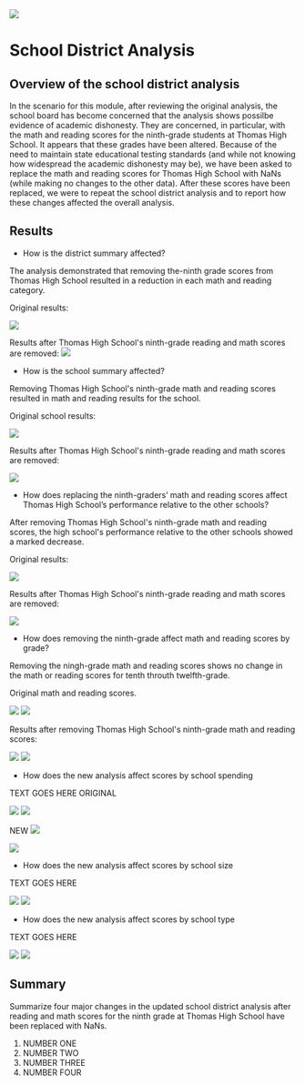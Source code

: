 <!-- Photo below by Element5 Digital from Pexels -->
<img src=https://github.com/tn64/School_District_Analysis/blob/main/Resources/pexels-element-digital-1370295.jpg>

# School District Analysis

## Overview of the school district analysis
In the scenario for this module, after reviewing the original analysis, the school board has become concerned that the analysis shows possilbe evidence of academic dishonesty. They are concerned, in particular, with the math and reading scores for the ninth-grade students at Thomas High School. It appears that these grades have been altered. Because of the need to maintain state educational testing standards (and while not knowing how widespread the academic dishonesty may be), we have been asked  to replace the math and reading scores for Thomas High School with NaNs (while making no changes to the other data). After these scores have been replaced, we were to repeat the school district analysis and to  report how these changes affected the overall analysis.

## Results 

- How is the district summary affected?

The analysis demonstrated that removing the-ninth grade scores from Thomas High School resulted in a reduction in each math and reading category.

Original results:

<img src=https://github.com/tn64/School_District_Analysis/blob/main/Resources/District_summary_original.png>

Results after Thomas High School's ninth-grade reading and math scores are removed:
<img src=https://github.com/tn64/School_District_Analysis/blob/main/Resources/District_summary_new.png>


- How is the school summary affected?

Removing Thomas High School's ninth-grade math and reading scores resulted in math and reading results for the school.

Original school results:

<img src=https://github.com/tn64/School_District_Analysis/blob/main/Resources/Thomas%20_per_school_original.png>

Results after Thomas High School's ninth-grade reading and math scores are removed:

<img src=https://github.com/tn64/School_District_Analysis/blob/main/Resources/Thomas_per_school_new2.png>


- How does replacing the ninth-graders’ math and reading scores affect Thomas High School’s performance relative to the other schools?

After removing Thomas High School's ninth-grade math and reading scores, the high school's performance relative to the other schools showed a marked decrease.

Original results:

<img src=https://github.com/tn64/School_District_Analysis/blob/main/Resources/Cp_other_schools_original.png>


Results after Thomas High School's ninth-grade reading and math scores are removed:

<img src=https://github.com/tn64/School_District_Analysis/blob/main/Resources/cp_other_schools_new2.png>


- How does removing the ninth-grade affect math and reading scores by grade? 

Removing the ningh-grade math and reading scores shows no change in the math or reading scores for tenth throuth twelfth-grade.

Original math and reading scores.

<img src=https://github.com/tn64/School_District_Analysis/blob/main/Resources/math_scores_by_grade_original.png>

<img src=https://github.com/tn64/School_District_Analysis/blob/main/Resources/reading_scores_by_grade_original.png>


Results after removing Thomas High School's ninth-grade math and reading scores:

<img src=https://github.com/tn64/School_District_Analysis/blob/main/Resources/math_scores_by_grade_new_1.png>

<img src=https://github.com/tn64/School_District_Analysis/blob/main/Resources/reading_scores_by_grade_new_1.png>


- How does the new analysis affect scores by school spending

TEXT GOES HERE
ORIGINAL

<img src=https://github.com/tn64/School_District_Analysis/blob/main/Resources/spending_original_1.png>

<img src=https://github.com/tn64/School_District_Analysis/blob/main/Resources/spending_bins_original_1.png>

NEW
<img src=https://github.com/tn64/School_District_Analysis/blob/main/Resources/spending_new_1.png>

<img src=https://github.com/tn64/School_District_Analysis/blob/main/Resources/spending_new_1.png>


- How does the new analysis affect scores by school size

TEXT GOES HERE

<img src=https://github.com/tn64/School_District_Analysis/blob/main/Resources/size_original.png>

<img src=https://github.com/tn64/School_District_Analysis/blob/main/Resources/size_new.png>


- How does the new analysis affect scores by school type

TEXT GOES HERE

<img src=https://github.com/tn64/School_District_Analysis/blob/main/Resources/type_original.png>

<img src=https://github.com/tn64/School_District_Analysis/blob/main/Resources/type_new.png>


## Summary 

Summarize four major changes in the updated school district analysis after reading and math scores for the ninth grade at Thomas High School have been replaced with NaNs.

1. NUMBER ONE
2. NUMBER TWO
3. NUMBER THREE
4. NUMBER FOUR
